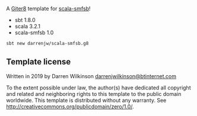 A [Giter8](http://www.foundweekends.org/giter8/) template for [scala-smfsb](https://github.com/darrenjw/scala-smfsb)!

* sbt 1.8.0
* scala 3.2.1
* scala-smfsb 1.0

```bash
sbt new darrenjw/scala-smfsb.g8
```

Template license
----------------
Written in 2019 by Darren Wilkinson darrenjwilkinson@btinternet.com

To the extent possible under law, the author(s) have dedicated all copyright and related
and neighboring rights to this template to the public domain worldwide.
This template is distributed without any warranty. See <http://creativecommons.org/publicdomain/zero/1.0/>.

[g8]: http://www.foundweekends.org/giter8/
